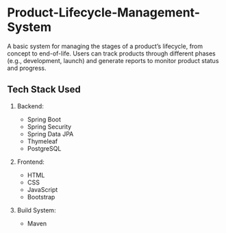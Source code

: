 # Product-Lifecycle-Management-System

A basic system for managing the stages of a product’s lifecycle, from concept to end-of-life. Users can track products through different phases (e.g., development, launch) and generate reports to monitor product status and progress.

## Tech Stack Used

1. Backend:
    - Spring Boot
    - Spring Security
    - Spring Data JPA
    - Thymeleaf
    - PostgreSQL
    
2. Frontend:
    - HTML
    - CSS
    - JavaScript
    - Bootstrap
    
3. Build System:
    - Maven
